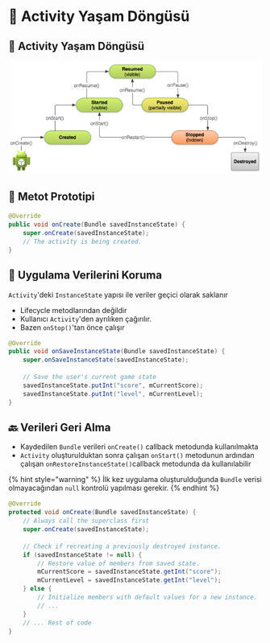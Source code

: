 # 💫 Activity Yaşam Döngüsü

## 🔄 Activity Yaşam Döngüsü

![](../.gitbook/assets/image%20%2839%29.png)

## 🧱 Metot Prototipi

```java
@Override
public void onCreate(Bundle savedInstanceState) {
    super.onCreate(savedInstanceState);
    // The activity is being created.
}
```

## 💾 Uygulama Verilerini Koruma

`Activity`'deki `InstanceState` yapısı ile veriler geçici olarak saklanır

* Lifecycle metodlarından değildir
* Kullanıcı `Activity`'den ayrılıken çağırılır.
* Bazen `onStop()`'tan önce çalışır

```java
@Override
public void onSaveInstanceState(Bundle savedInstanceState) {
    super.onSaveInstanceState(savedInstanceState);

    // Save the user's current game state
    savedInstanceState.putInt("score", mCurrentScore);
    savedInstanceState.putInt("level", mCurrentLevel);
}
```

## 🔙 Verileri Geri Alma

* Kaydedilen `Bundle` verileri `onCreate()` callback metodunda kullanılmakta
* `Activity` oluşturulduktan sonra çalışan `onStart()` metodunun ardından çalışan `onRestoreInstanceState()`callback metodunda da kullanılabilir

{% hint style="warning" %}
İlk kez uygulama oluşturulduğunda `Bundle` verisi olmayacağından `null` kontrolü yapılması gerekir.
{% endhint %}

```java
@Override
protected void onCreate(Bundle savedInstanceState) {
    // Always call the superclass first
    super.onCreate(savedInstanceState); 

    // Check if recreating a previously destroyed instance.
    if (savedInstanceState != null) {
        // Restore value of members from saved state.
        mCurrentScore = savedInstanceState.getInt("score");
        mCurrentLevel = savedInstanceState.getInt("level");
    } else {
        // Initialize members with default values for a new instance.
        // ...
    }
    // ... Rest of code
}
```

